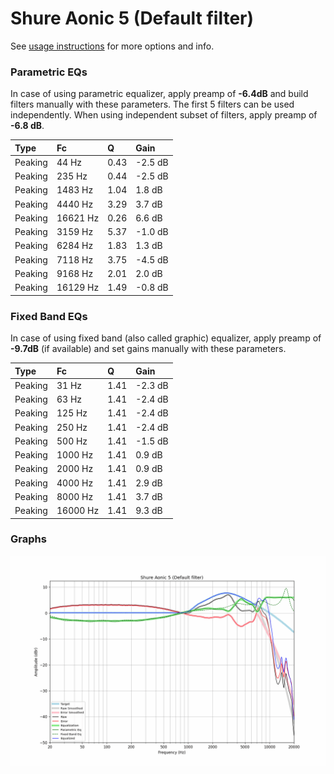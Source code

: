 # Shure Aonic 5 (Default filter)
See [usage instructions](https://github.com/jaakkopasanen/AutoEq#usage) for more options and info.

### Parametric EQs
In case of using parametric equalizer, apply preamp of **-6.4dB** and build filters manually
with these parameters. The first 5 filters can be used independently.
When using independent subset of filters, apply preamp of **-6.8 dB**.

| Type    | Fc       |    Q | Gain    |
|:--------|:---------|:-----|:--------|
| Peaking | 44 Hz    | 0.43 | -2.5 dB |
| Peaking | 235 Hz   | 0.44 | -2.5 dB |
| Peaking | 1483 Hz  | 1.04 | 1.8 dB  |
| Peaking | 4440 Hz  | 3.29 | 3.7 dB  |
| Peaking | 16621 Hz | 0.26 | 6.6 dB  |
| Peaking | 3159 Hz  | 5.37 | -1.0 dB |
| Peaking | 6284 Hz  | 1.83 | 1.3 dB  |
| Peaking | 7118 Hz  | 3.75 | -4.5 dB |
| Peaking | 9168 Hz  | 2.01 | 2.0 dB  |
| Peaking | 16129 Hz | 1.49 | -0.8 dB |

### Fixed Band EQs
In case of using fixed band (also called graphic) equalizer, apply preamp of **-9.7dB**
(if available) and set gains manually with these parameters.

| Type    | Fc       |    Q | Gain    |
|:--------|:---------|:-----|:--------|
| Peaking | 31 Hz    | 1.41 | -2.3 dB |
| Peaking | 63 Hz    | 1.41 | -2.4 dB |
| Peaking | 125 Hz   | 1.41 | -2.4 dB |
| Peaking | 250 Hz   | 1.41 | -2.4 dB |
| Peaking | 500 Hz   | 1.41 | -1.5 dB |
| Peaking | 1000 Hz  | 1.41 | 0.9 dB  |
| Peaking | 2000 Hz  | 1.41 | 0.9 dB  |
| Peaking | 4000 Hz  | 1.41 | 2.9 dB  |
| Peaking | 8000 Hz  | 1.41 | 3.7 dB  |
| Peaking | 16000 Hz | 1.41 | 9.3 dB  |

### Graphs
![](./Shure%20Aonic%205%20(Default%20filter).png)